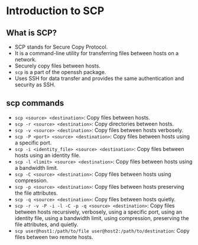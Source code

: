 # Introduction to SCP

## What is SCP?

- SCP stands for Secure Copy Protocol.
- It is a command-line utility for transferring files between hosts on a network.
- Securely copy files between hosts.
- `scp` is a part of the openssh package.
- Uses SSH for data transfer and provides the same authentication and security as SSH.

## scp commands

- `scp <source> <destination>`: Copy files between hosts.
- `scp -r <source> <destination>`: Copy directories between hosts.
- `scp -v <source> <destination>`: Copy files between hosts verbosely.
- `scp -P <port> <source> <destination>`: Copy files between hosts using a specific port.
- `scp -i <identity_file> <source> <destination>`: Copy files between hosts using an identity file.
- `scp -l <limit> <source> <destination>`: Copy files between hosts using a bandwidth limit.
- `scp -C <source> <destination>`: Copy files between hosts using compression.
- `scp -p <source> <destination>`: Copy files between hosts preserving the file attributes.
- `scp -q <source> <destination>`: Copy files between hosts quietly.
- `scp -r -v -P -i -l -C -p -q <source> <destination>`: Copy files between hosts recursively, verbosely, using a specific port, using an identity file, using a bandwidth limit, using compression, preserving the file attributes, and quietly.
- `scp user@host1:/path/to/file user@host2:/path/to/destination`: Copy files between two remote hosts.
